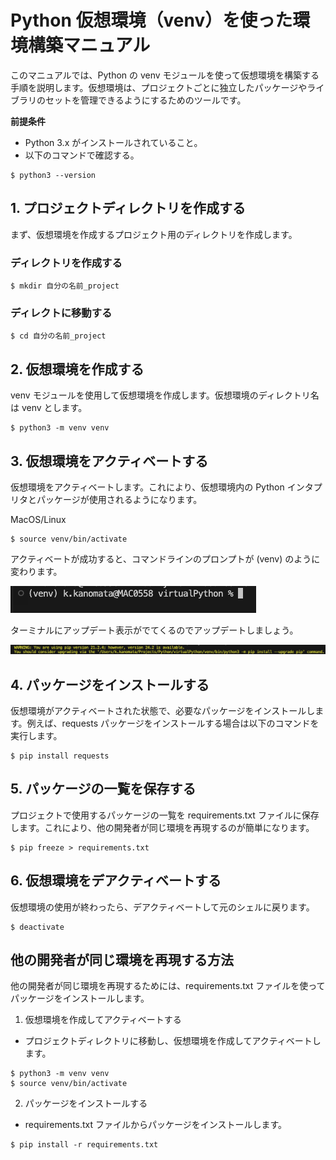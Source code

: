 # Python 仮想環境（venv）を使った環境構築マニュアル
このマニュアルでは、Python の venv モジュールを使って仮想環境を構築する手順を説明します。仮想環境は、プロジェクトごとに独立したパッケージやライブラリのセットを管理できるようにするためのツールです。

<b>前提条件</b>

- Python 3.x がインストールされていること。
- 以下のコマンドで確認する。

```
$ python3 --version
```

## 1. プロジェクトディレクトリを作成する
まず、仮想環境を作成するプロジェクト用のディレクトリを作成します。

### ディレクトリを作成する

```
$ mkdir 自分の名前_project
```

### ディレクトに移動する

```
$ cd 自分の名前_project
```

## 2. 仮想環境を作成する
venv モジュールを使用して仮想環境を作成します。仮想環境のディレクトリ名は venv とします。

```
$ python3 -m venv venv
```
## 3. 仮想環境をアクティベートする
仮想環境をアクティベートします。これにより、仮想環境内の Python インタプリタとパッケージが使用されるようになります。

MacOS/Linux

```
$ source venv/bin/activate
```

アクティベートが成功すると、コマンドラインのプロンプトが (venv) のように変わります。

![プロンプト画面](image1.png)

ターミナルにアップデート表示がでてくるのでアップデートしましょう。

![アップデート](image2.png)


## 4. パッケージをインストールする
仮想環境がアクティベートされた状態で、必要なパッケージをインストールします。例えば、requests パッケージをインストールする場合は以下のコマンドを実行します。

```
$ pip install requests
```

## 5. パッケージの一覧を保存する
プロジェクトで使用するパッケージの一覧を requirements.txt ファイルに保存します。これにより、他の開発者が同じ環境を再現するのが簡単になります。

```
$ pip freeze > requirements.txt
```

## 6. 仮想環境をデアクティベートする
仮想環境の使用が終わったら、デアクティベートして元のシェルに戻ります。

```
$ deactivate
```


## 他の開発者が同じ環境を再現する方法
他の開発者が同じ環境を再現するためには、requirements.txt ファイルを使ってパッケージをインストールします。

1. 仮想環境を作成してアクティベートする

- プロジェクトディレクトリに移動し、仮想環境を作成してアクティベートします。

```
$ python3 -m venv venv
$ source venv/bin/activate
```


2. パッケージをインストールする

- requirements.txt ファイルからパッケージをインストールします。

```
$ pip install -r requirements.txt
```
